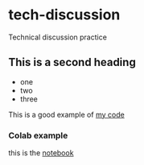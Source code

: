# tech-discussion
Technical discussion practice

## This is a second heading

* one
* two
* three


This is a good example of [my code](https://gist.github.com/pepebonet/af1ddd6189177aec22ee33617fce3666)

### Colab example

this is the [notebook](https://github.com/pepebonet/tech-discussion/blob/master/techdocs.ipynb)
